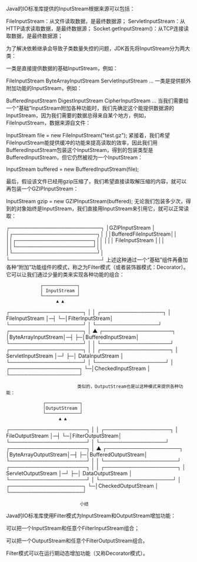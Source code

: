 Java的IO标准库提供的InputStream根据来源可以包括：

FileInputStream：从文件读取数据，是最终数据源；
ServletInputStream：从HTTP请求读取数据，是最终数据源；
Socket.getInputStream()：从TCP连接读取数据，是最终数据源；

为了解决依赖继承会导致子类数量失控的问题，JDK首先将InputStream分为两大类：

一类是直接提供数据的基础InputStream，例如：

FileInputStream
ByteArrayInputStream
ServletInputStream
...
一类是提供额外附加功能的InputStream，例如：

BufferedInputStream
DigestInputStream
CipherInputStream
...
当我们需要给一个“基础”InputStream附加各种功能时，我们先确定这个能提供数据源的InputStream，因为我们需要的数据总得来自某个地方，例如，FileInputStream，数据来源自文件：

InputStream file = new FileInputStream("test.gz");
紧接着，我们希望FileInputStream能提供缓冲的功能来提高读取的效率，因此我们用BufferedInputStream包装这个InputStream，得到的包装类型是BufferedInputStream，但它仍然被视为一个InputStream：

InputStream buffered = new BufferedInputStream(file);

最后，假设该文件已经用gzip压缩了，我们希望直接读取解压缩的内容，就可以再包装一个GZIPInputStream：

InputStream gzip = new GZIPInputStream(buffered);
无论我们包装多少次，得到的对象始终是InputStream，我们直接用InputStream来引用它，就可以正常读取：

┌─────────────────────────┐
│GZIPInputStream          │
│┌───────────────────────┐│
││BufferedFileInputStream││
││┌─────────────────────┐││
│││   FileInputStream   │││
││└─────────────────────┘││
│└───────────────────────┘│
└─────────────────────────┘
上述这种通过一个“基础”组件再叠加各种“附加”功能组件的模式，称之为Filter模式（或者装饰器模式：Decorator）。它可以让我们通过少量的类来实现各种功能的组合：

                 ┌─────────────┐
                 │ InputStream │
                 └─────────────┘
                       ▲ ▲
┌────────────────────┐ │ │ ┌─────────────────┐
│  FileInputStream   │─┤ └─│FilterInputStream│
└────────────────────┘ │   └─────────────────┘
┌────────────────────┐ │     ▲ ┌───────────────────┐
│ByteArrayInputStream│─┤     ├─│BufferedInputStream│
└────────────────────┘ │     │ └───────────────────┘
┌────────────────────┐ │     │ ┌───────────────────┐
│ ServletInputStream │─┘     ├─│  DataInputStream  │
└────────────────────┘       │ └───────────────────┘
                             │ ┌───────────────────┐
                             └─│CheckedInputStream │
                               └───────────────────┘

                               类似的，OutputStream也是以这种模式来提供各种功能：

                  ┌─────────────┐
                  │OutputStream │
                  └─────────────┘
                        ▲ ▲
┌─────────────────────┐ │ │ ┌──────────────────┐
│  FileOutputStream   │─┤ └─│FilterOutputStream│
└─────────────────────┘ │   └──────────────────┘
┌─────────────────────┐ │     ▲ ┌────────────────────┐
│ByteArrayOutputStream│─┤     ├─│BufferedOutputStream│
└─────────────────────┘ │     │ └────────────────────┘
┌─────────────────────┐ │     │ ┌────────────────────┐
│ ServletOutputStream │─┘     ├─│  DataOutputStream  │
└─────────────────────┘       │ └────────────────────┘
                              │ ┌────────────────────┐
                              └─│CheckedOutputStream │
                                └────────────────────┘


                                小结
Java的IO标准库使用Filter模式为InputStream和OutputStream增加功能：

可以把一个InputStream和任意个FilterInputStream组合；

可以把一个OutputStream和任意个FilterOutputStream组合。

Filter模式可以在运行期动态增加功能（又称Decorator模式）。
